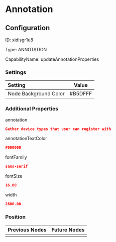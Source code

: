 # Annotation
## Configuration
ID:  xidlsgr1u8

Type: ANNOTATION 

CapabilityName: updateAnnotationProperties

### Settings
| Setting | Value  |
| :------------------------ | ---------------------------------------- |
| Node Background Color | #B5DFFF | 

 




### Additional Properties
annotation
 ```json 
Gather device types that user can register with 
```


annotationTextColor
 ```json 
#000000
```


fontFamily
 ```json 
sans-serif
```


fontSize
 ```json 
16.00
```


width
 ```json 
2600.00
```




### Position
| Previous Nodes | Future Nodes |
| :------------- | ------------ |
|  |  |